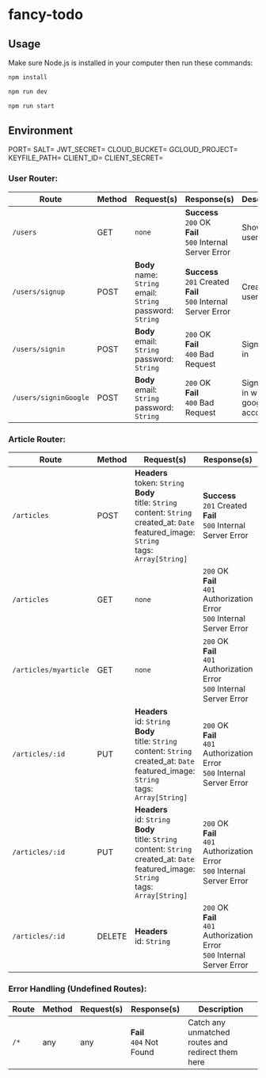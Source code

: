 # fancy-todo

## Usage

Make sure Node.js is installed in your computer then run these commands:

```javascript
npm install

npm run dev

npm run start
```

## Environment

PORT=
SALT=
JWT_SECRET=
CLOUD_BUCKET=
GCLOUD_PROJECT=
KEYFILE_PATH=
CLIENT_ID=
CLIENT_SECRET=

### User Router:

Route | Method | Request(s) | Response(s) | Description
---|---|---|---|---
`/users` | GET | `none` | **Success**<br>`200` OK<br>**Fail**<br>`500` Internal Server Error | Show all users
`/users/signup` | POST | **Body**<br>name: `String`<br>email: `String`<br>password: `String` | **Success**<br>`201` Created<br>**Fail**<br>`500` Internal Server Error | Create a user
`/users/signin` | POST | **Body**<br>email: `String`<br>password: `String` | `200` OK<br>**Fail**<br>`400` Bad Request | Sign a user in
`/users/signinGoogle` | POST | **Body**<br>email: `String`<br>password: `String` | `200` OK<br>**Fail**<br>`400` Bad Request | Sign a user in with google account

### Article Router:

Route | Method | Request(s) | Response(s) | Description
---|---|---|---|---
`/articles` | POST | **Headers**<br>token: `String`<br>**Body**<br>title: `String`<br>content: `String`<br>created_at: `Date`<br>featured_image: `String`<br>tags: `Array[String]` | **Success**<br>`201` Created<br>**Fail**<br>`500` Internal Server Error | Create article
`/articles` | GET | `none` | `200` OK<br>**Fail**<br>`401` Authorization Error<br>`500` Internal Server Error | Get all article
`/articles/myarticle` | GET | `none` | `200` OK<br>**Fail**<br>`401` Authorization Error<br>`500` Internal Server Error | Get all article by authorize user
`/articles/:id` | PUT | **Headers**<br>id: `String`<br>**Body**<br>title: `String`<br>content: `String`<br>created_at: `Date`<br>featured_image: `String`<br>tags: `Array[String]` | `200` OK<br>**Fail**<br>`401` Authorization Error<br>`500` Internal Server Error | Update one article
`/articles/:id` | PUT | **Headers**<br>id: `String`<br>**Body**<br>title: `String`<br>content: `String`<br>created_at: `Date`<br>featured_image: `String`<br>tags: `Array[String]` | `200` OK<br>**Fail**<br>`401` Authorization Error<br>`500` Internal Server Error | Update one article
`/articles/:id` | DELETE | **Headers**<br>id: `String` | `200` OK<br>**Fail**<br>`401` Authorization Error<br>`500` Internal Server Error | Delete an article

### Error Handling (Undefined Routes):

Route | Method | Request(s) | Response(s) | Description
---|---|---|---|---
`/*` | any | any | **Fail**<br>`404` Not Found | Catch any unmatched routes and redirect them here
